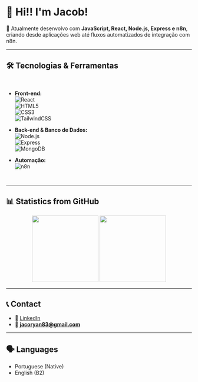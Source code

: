 # 👋 Hi!! I'm Jacob!

🚀 Atualmente desenvolvo com **JavaScript, React, Node.js, Express e n8n**, criando desde aplicações web até fluxos automatizados de integração com n8n.  

---

## 🛠️ Tecnologias & Ferramentas
<div style="display: flex; flex-wrap: wrap; gap: 10px;">

- **Front-end:**  
  ![React](https://img.shields.io/badge/-React-61DAFB?logo=react&logoColor=000)  
  ![HTML5](https://img.shields.io/badge/-HTML5-E34F26?logo=html5&logoColor=fff)  
  ![CSS3](https://img.shields.io/badge/-CSS3-1572B6?logo=css3&logoColor=fff)  
  ![TailwindCSS](https://img.shields.io/badge/-TailwindCSS-38B2AC?logo=tailwindcss&logoColor=fff)

- **Back-end & Banco de Dados:**  
  ![Node.js](https://img.shields.io/badge/-Node.js-339933?logo=node.js&logoColor=fff)  
  ![Express](https://img.shields.io/badge/-Express-000000?logo=express&logoColor=fff)  
  ![MongoDB](https://img.shields.io/badge/-MongoDB-47A248?logo=mongodb&logoColor=fff)

- **Automação:**  
  ![n8n](https://img.shields.io/badge/-n8n-ef6c00?logo=n8n&logoColor=fff)

</div>

---

## 📊 Statistics from GitHub
<div align="center">
  <img height="180em" src="https://github-readme-stats.vercel.app/api?username=jacoryan&show_icons=true&theme=tokyonight&count_private=true"/>
  <img height="180em" src="https://github-readme-stats.vercel.app/api/top-langs/?username=jacoryan&layout=compact&theme=tokyonight"/>
</div>

---

## 📞 Contact  
- 💼 [LinkedIn]([https://www.linkedin.com/](https://www.linkedin.com/in/jac%C3%B3-ryan-a6a19a315/))  
- 📧 **jacoryan83@gmail.com**

---

## 🗣️ Languages
- Portuguese (Native)
- English (B2)
